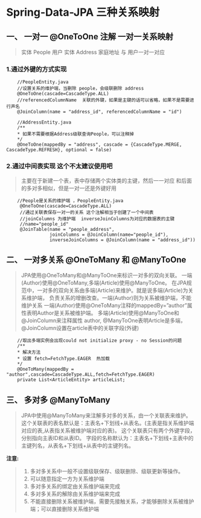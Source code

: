 # Spring-Data-JPA 三种关系映射

## 一、 一对一 @OneToOne 注解 一对一关系映射
> 实体 People 用户
> 实体 Address 家庭地址  与 用户一对一对应

### 1.通过外键的方式实现
~~~
    //PeopleEntity.java
    //设置关系的维护端，当删除 people，会级联删除 address
    @OneToOne(cascade=CascadeType.ALL)
    //referencedColumnName  关联的外键，如果是主键的话可以省略，如果不是需要进行声名
    @JoinColumn(name = "address_id", referencedColumnName = "id")
    
    //AddressEntity.java
    /**
    * 如果不需要根据Address级联查询People，可以注释掉
    */
    @OneToOne(mappedBy = "address", cascade = {CascadeType.MERGE, CascadeType.REFRESH}, optional = false)
~~~

### 2.通过中间表实现 这个不太建议使用吧
> 主要在于新建一个表，表中存储两个实体类的主键，然后一一对应
> 和后面的多对多相似，但是一对一还是外键好用
~~~
    //People是关系的维护端 ，PeopleEntity.java
     @OneToOne(cascade=CascadeType.ALL)
     //通过关联表保存一对一的关系 这个注解相当于创建了一个中间表
     //joinColumns 为维护端  inverseJoinColumns为对应的数据表的主键
     //name="people_id"
     @JoinTable(name = "people_address",
                joinColumns = @JoinColumn(name="people_id"),
                inverseJoinColumns = @JoinColumn(name = "address_id"))
~~~

## 二、 一对多关系  @OneToMany 和 @ManyToOne 
> JPA使用@OneToMany和@ManyToOne来标识一对多的双向关联。
> 一端(Author)使用@OneToMany,多端(Article)使用@ManyToOne。
> 在JPA规范中，一对多的双向关系由多端(Article)来维护。就是说多端(Article)为关系维护端，
> 负责关系的增删改查。一端(Author)则为关系被维护端，不能维护关系
> 一端(Author)使用@OneToMany注释的mappedBy=”author”属性表明Author是关系被维护端。
> 多端(Article)使用@ManyToOne和@JoinColumn来注释属性 author,
> @ManyToOne表明Article是多端，@JoinColumn设置在article表中的关联字段(外键)

~~~
    //取出多端实例会出现could not initialize proxy - no Session的问题
    /**
    * 解决方法
    * 设置 fetch=FetchType.EAGER  热加载
    */
    @OneToMany(mappedBy = "author",cascade=CascadeType.ALL,fetch=FetchType.EAGER)
    private List<ArticleEntity> articleList;
~~~

## 三、 多对多 @ManyToMany 
> JPA中使用@ManyToMany来注解多对多的关系，由一个关联表来维护。
> 这个关联表的表名默认是：主表名+下划线+从表名。(主表是指关系维护端对应的表,从表指关系被维护端对应的表)。
> 这个关联表只有两个外键字段，分别指向主表ID和从表ID。
> 字段的名称默认为：主表名+下划线+主表中的主键列名，从表名+下划线+从表中的主键列名。

**注意:**
> 1. 多对多关系中一般不设置级联保存、级联删除、级联更新等操作。
> 2. 可以随意指定一方为关系维护端
> 3. 多对多关系的绑定由关系维护端来完成
> 4. 多对多关系的解除由关系维护端来完成
> 5. 不能直接删除关系被维护端，需要先接触关系，才能够删除关系被维护端；可以直接删除关系维护端